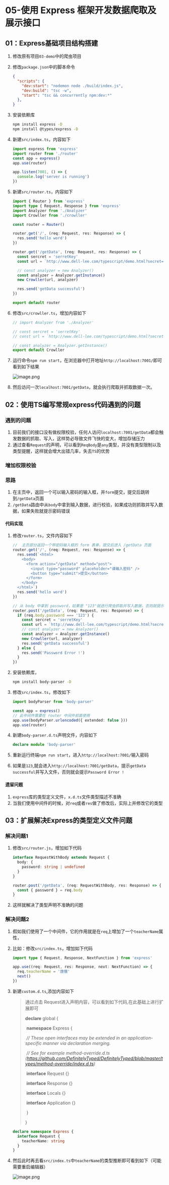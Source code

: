 # 05-使用 Express 框架开发数据爬取及展示接口

## 01：Express基础项目结构搭建

1. 修改原有项目`03-demo`中的爬虫项目

2. 修改`package.json`中的脚本命令

   ```json
   {
     "scripts": {
       "dev:start": "nodemon node ./build/index.js",
       "dev:build": "tsc -w",
       "start": "tsc && concurrently npm:dev:*"
     },
   }
   ```

3. 安装依赖库

   ```bash
   npm install express -D
   npm install @types/express -D
   ```

4. 新建`src/index.ts`，内容如下

   ```typescript
   import express from 'express'
   import router from './router'
   const app = express()
   app.use(router)
   
   app.listen(7001, () => {
     console.log('server is running')
   })
   ```

5. 新建`src/router.ts`，内容如下

   ```typescript
   import { Router } from 'express'
   import type { Request, Response } from 'express'
   import Analyzer from './Analyzer'
   import Crowller from './crowller'
   
   const router = Router()
   
   router.get('/', (req: Request, res: Response) => {
     res.send('hello word')
   })
   
   router.get('/getData', (req: Request, res: Response) => {
     const sercret = 'serretKey'
     const url = `http://www.dell-lee.com/typescript/demo.html?secret=${sercret}`
   
     // const analyzer = new Analyzer()
     const analyzer = Analyzer.getInstance()
     new Crowller(url, analyzer)
   
     res.send('getData successful')
   })
   
   export default router
   ```

6. 修改`src/crowller.ts`，增加内容如下

   ```typescript
   // import Analyzer from './Analyzer'
   
   // const sercret = 'serretKey'
   // const url = `http://www.dell-lee.com/typescript/demo.html?secret=${sercret}`
   
   // const analyzer = Analyzer.getInstance()
   export default Crowller
   ```

7. 运行命令`npm run start`，在浏览器中打开地址`http://localhost:7001/`即可看到如下结果

   ![image.png](https://p3-juejin.byteimg.com/tos-cn-i-k3u1fbpfcp/50418d661377484bb7b5af0e90ad072a~tplv-k3u1fbpfcp-watermark.image?)

8. 然后访问一次`localhost:7001/getData`，就会执行爬取并抓取数据一次。

## 02：使用TS编写常规express代码遇到的问题

### 遇到的问题

1. 目前我们的接口没有做权限校验，任何人访问`localhost:7001/getData`都会触发数据的抓取、写入，这样势必导致文件飞快的变大，增加存储压力
2. 通过查看`Request`的声明，可以看到`ReqBody`是`any`类型，并没有类型限制以及类型提醒，这样就会增大出错几率，失去`TS`的优势

### 增加权限校验

### 思路

1. 在主页中，返回一个可以输入密码的输入框，并`form`提交，提交后跳转到`/getData`页面
2. `/getData`路由中从`body`中拿到输入数据，进行校验，如果成功则抓取并写入数据，如果失败就提示密码错误

#### 代码实现

1. 修改`router.ts`，文件内容如下

   ```typescript
   //  主页部分返回一个带密码输入框的 form 表单，提交后进入 /getData 页面
   router.get('/', (req: Request, res: Response) => {
     res.send(`<html>
       <body>
         <form action="/getData" method="post">
           <input type="password" placeholder="请输入密码" />
           <button type="submit">提交</button>
         </form>
       </body>
     </html>`)
     res.send('hello word')
   })
   
   // 从 body 中拿到 password，如果是 "123"就进行爬虫抓取并写入数据，否则就提示失败
   router.post('/getData', (req: Request, res: Response) => {
     if (req.body.password === '123') {
       const sercret = 'serretKey'
       const url = `http://www.dell-lee.com/typescript/demo.html?secret=${sercret}`
       // const analyzer = new Analyzer()
       const analyzer = Analyzer.getInstance()
       new Crowller(url, analyzer)
       res.send('getData successful')
     } else {
       res.send('Password Error !')
     }
   })
   ```

2. 安装依赖库，

   ```bash
   npm install body-parser -D
   ```

3. 修改`src/index.ts`，修改如下

   ```typescript
   import bodyParser from 'body-parser'
   
   const app = express()
   // 此中间件需要在 router 中间件前面使用
   app.use(bodyParser.urlencoded({ extended: false }))
   app.use(router)
   ```

4. 新建`body-parser.d.ts`声明文件，内容如下

   ```typescript
   declare module 'body-parser'
   ```

5. 重新运行终端`npm run start`，进入`http://localhost:7001/`输入密码

6. 如果是`123`,就会进入`http://localhost:7001/getData`，提示`getData successful`并写入文件，否则就会提示`Password Error !`

#### 遗留问题

1. `express`库的类型定义文件，`x.d.ts`文件类型描述不准确
2. 当我们使用中间件的时候，对`req`或者`res`做了修改后，实际上并修改它的类型

## 03：扩展解决Express的类型定义文件问题

### 解决问题1

1. 修改`src/router.js`，增加如下代码

   ```typescript
   interface RequestWithBody extends Request {
     body: {
       password: string | undefined
     }
   }
   
   router.post('/getData', (req: RequestWithBody, res: Response) => {
     const { password } = req.body
   }
   ```

2. 这样就解决了类型声明不准确的问题

### 解决问题2

1. 假如我们使用了一个中间件，它的作用就是在`req`上增加了一个`teacherName`属性，

2. 比如：修改`src/index.ts`，增加如下代码

   ```typescript
   import type { Request, Response, NextFunction } from 'express'
   
   app.use((req: Request, res: Response, next: NextFunction) => {
     req.teacherName = '唐僧'
     next()
   })
   ```

3. 新建`custom.d.ts`,添加内容如下

   > 通过点击 Request进入声明内容，可以看到如下代码,在此基础上进行扩展即可
   >
   > **declare** global {
   >
   > ​    **namespace** Express {
   >
   > ​        *// These open interfaces may be extended in an application-specific manner via declaration merging.*
   >
   > ​        *// See for example method-override.d.ts (https://github.com/DefinitelyTyped/DefinitelyTyped/blob/master/types/method-override/index.d.ts)*
   >
   > ​        **interface** Request {}
   >
   > ​        **interface** Response {}
   >
   > ​        **interface** Locals {}
   >
   > ​        **interface** Application {}
   >
   > ​    }
   >
   > }

   ```typescript
   declare namespace Express {
     interface Request {
       teacherName: string
     }
   }
   ```

4. 然后此时再去看`src/index.ts`中`teacherName`的类型推断即可看到如下（可能需要重启编辑器）

   ![image.png](https://p6-juejin.byteimg.com/tos-cn-i-k3u1fbpfcp/0a2d4576e1004bf2b59584d916453829~tplv-k3u1fbpfcp-watermark.image?)

